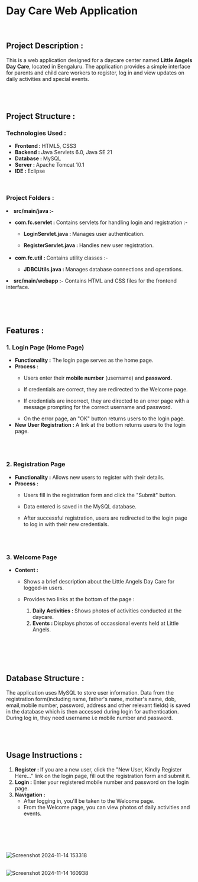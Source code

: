 <h1>Day Care Web Application</h1><br>

<h2>Project Description :</h2> 
This is a web application designed for a daycare center named <b>Little Angels Day Care</b>, located in Bengaluru. The application provides a simple interface for parents and child care workers to register, log in and view updates on daily activities and special events. <br> <br> <br> <br>

<h2>Project Structure :</h2>
<h3>Technologies Used :</h3> 
<ul><li><b>Frontend : </b>HTML5, CSS3</li>
<li><b>Backend : </b>Java Servlets 6.0, Java SE 21</li>
  <li><b>Database : </b>MySQL</li>
  <li><b>Server : </b>Apache Tomcat 10.1</li>
  <li><b>IDE : </b>Eclipse</li>
</ul> <br>

<h3>Project Folders :</h3>
<li><b>src/main/java :-</b></li>
  <ul><li><b>com.fc.servlet : </b>Contains servlets for handling login and registration :- </li>
   <ul><li><b>LoginServlet.java : </b>Manages user authentication.</li>
    </ul>
    <ul><li><b>RegisterServlet.java : </b>Handles new user registration.</li>
    </ul>
 <br>
<li><b>com.fc.util : </b>Contains utility classes :- </li>
   <ul><li><b>JDBCUtils.java : </b>Manages database connections and operations.</li>
    </ul>
  </ul> 
  <li><b>src/main/webapp :-</b> Contains HTML and CSS files for the frontend interface.</li><br> <br> <br> <br>

  <h2>Features :</h2>
  <h3>1. Login Page (Home Page)</h3>
  <ul><li><b>Functionality :</b> The login page serves as the home page.</li>
  <li><b>Process :</b></li>
  <ul>
    <li>Users enter their <b>mobile number</b> (username) and <b>password.</b></li>
  </ul>
    <ul>
      <li>If credentials are correct, they are redirected to the Welcome page.</li>
    </ul>
    <ul>
      <li>If credentials are incorrect, they are directed to an error page with a message prompting for the correct username and password.</li>
    </ul>
    <ul>
      <li>On the error page, an "OK" button returns users to the login page.</li>
    </ul>
    <li><b>New User Registration :</b> A link at the bottom returns users to the login page.</li>
  </ul> <br> <br>

  <h3>2. Registration Page</h3>
  <ul><li><b>Functionality :</b> Allows new users to register with their details.</li>
  <li><b>Process :</b></li>
  <ul>
    <li>Users fill in the registration form and click the "Submit" button.</li>
  </ul>
    <ul>
      <li>Data entered is saved in the MySQL database.</li>
    </ul>
    <ul>
      <li>After successful registration, users are redirected to the login page to log in with their new credentials.</li>
    </ul>
  </ul> <br> <br>

  <h3>3. Welcome Page</h3>
  <ul><li><b>Content :</b></li>
  <ul>
    <li>Shows a brief description about the Little Angels Day Care for logged-in users.</li>
  </ul>
    <ul>
      <li>Provides two links at the bottom of the page :</li>
       <ol><li><b>Daily Activities : </b>Shows photos of activities conducted at the daycare.</li>
         <li><b>Events : </b>Displays photos of occassional events held at Little Angels.</li></ol>
    </ul>
    </ul> <br> <br> <br> <br>

   <h2>Database Structure :</h2>
   The application uses MySQL to store user information. Data from the registration form(including name, father's name, mother's name, dob, email,mobile number, password, address and other relevant fields) is saved in the database which is then accessed during login for authentication. During log in, they need username i.e mobile number and password.
   <br> <br> <br> <br>

   <h2>Usage Instructions :</h2>
   <ol><li><b>Register : </b>If you are a new user, click the "New User, Kindly Register Here..." link on the login page, fill out the registration form and submit it.</li>
   <li><b>Login :</b> Enter your registered mobile number and password on the login page.</li>
     <li><b>Navigation : </b>
     <ul>
       <li>After logging in, you'll be taken to the Welcome page.</li> </ul>
       <ul>
         <li>From the Welcome page, you can view photos of daily activities and events.</li></ul>
     </li>
   </ol>  
   <br> <br> <br> <br>

    

![Screenshot 2024-11-14 153318](https://github.com/user-attachments/assets/16397efb-64a7-4cae-94e5-617964dae4a2)  <br> <br>

![Screenshot 2024-11-14 160938](https://github.com/user-attachments/assets/ef499d8f-ab3e-464e-aaf8-9a24e6a41e07)

